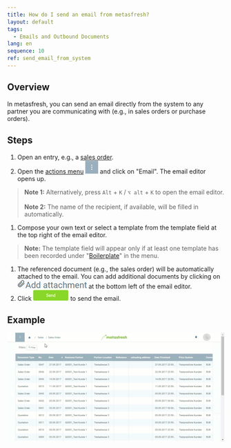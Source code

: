 ```yaml
---
title: How do I send an email from metasfresh?
layout: default
tags:
  - Emails and Outbound Documents
lang: en
sequence: 10
ref: send_email_from_system
---
```


## Overview
In metasfresh, you can send an email directly from the system to any partner you are communicating with (e.g., in sales orders or purchase orders).

## Steps
1. Open an entry, e.g., a [sales order](SalesOrder_recording).
1. Open the [actions menu](StartAction#actions-menu) ![](assets/actionsmenu_WebUI.png) and click on "Email". The email editor opens up.
 >**Note 1:** Alternatively, press `Alt` + `K` / `⌥ alt` + `K` to open the email editor.<br><br>
 >**Note 2:** The name of the recipient, if available, will be filled in automatically.

1. Compose your own text or select a template from the template field at the top right of the email editor.
 >**Note:** The template field will appear only if at least one template has been recorded under "[Boilerplate](Create_boilerplate)" in the menu.

1. The referenced document (e.g., the sales order) will be automatically attached to the email. You can add additional documents by clicking on ![](assets/add_attachment.png) at the bottom left of the email editor.
1. Click ![](assets/send_email_button.png) to send the email.

## Example
![](assets/Send_email_from_system.gif)
